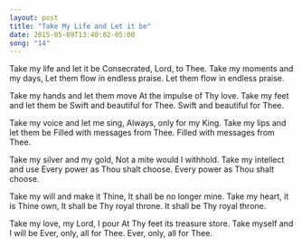 ```yaml
---
layout: post
title: "Take My Life and Let it be"
date: 2015-05-09T13:40:02-05:00
song: "14"
---
```


Take my life and let it be
Consecrated, Lord, to Thee.
Take my moments and my days,
Let them flow in endless praise.
Let them flow in endless praise.

Take my hands and let them move
At the impulse of Thy love.
Take my feet and let them be
Swift and beautiful for Thee.
Swift and beautiful for Thee.

Take my voice and let me sing,
Always, only for my King.
Take my lips and let them be
Filled with messages from Thee.
Filled with messages from Thee.

Take my silver and my gold,
Not a mite would I withhold.
Take my intellect and use
Every power as Thou shalt choose.
Every power as Thou shalt choose.

Take my will and make it Thine,
It shall be no longer mine.
Take my heart, it is Thine own,
It shall be Thy royal throne.
It shall be Thy royal throne.

Take my love, my Lord, I pour
At Thy feet its treasure store.
Take myself and I will be
Ever, only, all for Thee.
Ever, only, all for Thee.
